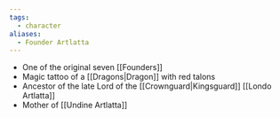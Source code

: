 ```yaml
---
tags:
  - character
aliases:
  - Founder Artlatta
---
```

- One of the original seven [[Founders]]
- Magic tattoo of a [[Dragons|Dragon]] with red talons
- Ancestor of the late Lord of the [[Crownguard|Kingsguard]] [[Londo Artlatta]]
- Mother of [[Undine Artlatta]]